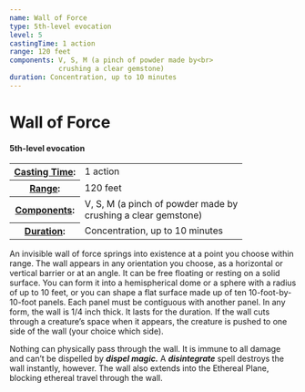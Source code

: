 ```yaml
---
name: Wall of Force
type: 5th-level evocation
level: 5
castingTime: 1 action
range: 120 feet
components: V, S, M (a pinch of powder made by<br>
			crushing a clear gemstone)
duration: Concentration, up to 10 minutes
---
```


Wall of Force
=============

#### 5th-level evocation

<table cellspacing="0" class="statBlock"><tbody><tr><th><a href="/srd/magicOverview/spellDescriptions.htm#level">Casting Time</a>:</th><td>1 action</td></tr><tr><th><a href="/srd/magicOverview/spellDescriptions.htm#components">Range</a>:</th><td>120 feet</td></tr><tr><th><a href="/srd/magicOverview/spellDescriptions.htm#range">Components</a>:</th><td>V, S, M (a pinch of powder made by<br>crushing a clear gemstone)</td></tr><tr><th><a href="/srd/magicOverview/spellDescriptions.htm#effect">Duration</a>:</th><td>Concentration, up to 10 minutes</td></tr></tbody></table>

An invisible wall of force springs into existence at a point you choose within range. The wall appears in any orientation you choose, as a horizontal or vertical barrier or at an angle. It can be free floating or resting on a solid surface. You can form it into a hemispherical dome or a sphere with a radius of up to 10 feet, or you can shape a flat surface made up of ten 10-foot-by-10-foot panels. Each panel must be contiguous with another panel. In any form, the wall is 1/4 inch thick. It lasts for the duration. If the wall cuts through a creature’s space when it appears, the creature is pushed to one side of the wall (your choice which side).

Nothing can physically pass through the wall. It is immune to all damage and can’t be dispelled by _**dispel magic.**_ A _**disintegrate**_ spell destroys the wall instantly, however. The wall also extends into the Ethereal Plane, blocking ethereal travel through the wall.